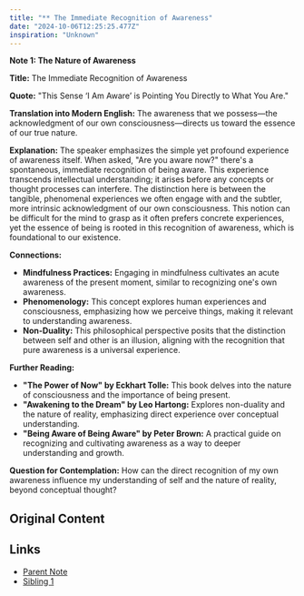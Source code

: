 ```yaml
---
title: "** The Immediate Recognition of Awareness"
date: "2024-10-06T12:25:25.477Z"
inspiration: "Unknown"
---
```



**Note 1: The Nature of Awareness**

**Title:** The Immediate Recognition of Awareness 

**Quote:** "This Sense ‘I Am Aware’ is Pointing You Directly to What You Are." 

**Translation into Modern English:** The awareness that we possess—the acknowledgment of our own consciousness—directs us toward the essence of our true nature.

**Explanation:** The speaker emphasizes the simple yet profound experience of awareness itself. When asked, "Are you aware now?" there's a spontaneous, immediate recognition of being aware. This experience transcends intellectual understanding; it arises before any concepts or thought processes can interfere. The distinction here is between the tangible, phenomenal experiences we often engage with and the subtler, more intrinsic acknowledgment of our own consciousness. This notion can be difficult for the mind to grasp as it often prefers concrete experiences, yet the essence of being is rooted in this recognition of awareness, which is foundational to our existence.

**Connections:**
- **Mindfulness Practices:** Engaging in mindfulness cultivates an acute awareness of the present moment, similar to recognizing one's own awareness.
- **Phenomenology:** This concept explores human experiences and consciousness, emphasizing how we perceive things, making it relevant to understanding awareness.
- **Non-Duality:** This philosophical perspective posits that the distinction between self and other is an illusion, aligning with the recognition that pure awareness is a universal experience.

**Further Reading:**
- **"The Power of Now" by Eckhart Tolle:** This book delves into the nature of consciousness and the importance of being present.
- **"Awakening to the Dream" by Leo Hartong:** Explores non-duality and the nature of reality, emphasizing direct experience over conceptual understanding.
- **"Being Aware of Being Aware" by Peter Brown:** A practical guide on recognizing and cultivating awareness as a way to deeper understanding and growth.

**Question for Contemplation:** How can the direct recognition of my own awareness influence my understanding of self and the nature of reality, beyond conceptual thought?

## Original Content



## Links

- [Parent Note](/parent-note.md)
- [Sibling 1](/zettel1.md)
